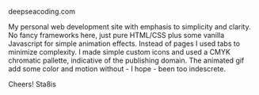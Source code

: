 deepseacoding.com

My personal web development site with emphasis to simplicity and clarity. 
No fancy frameworks here, just pure HTML/CSS plus some vanilla Javascript for simple animation effects. 
Instead of pages I used tabs to minimize complexity.
I made simple custom icons and used a CMYK chromatic pallette, indicative of the publishing domain.
The animated gif add some color and motion without - I hope - been too indescrete.

Cheers!
Sta8is

